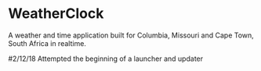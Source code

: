 # WeatherClock
A weather and time application built for Columbia, Missouri and Cape Town, South Africa in realtime.

#2/12/18
Attempted the beginning of a launcher and updater